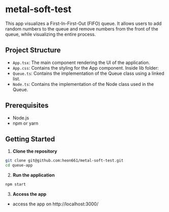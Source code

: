 # metal-soft-test

This app visualizes a First-In-First-Out (FIFO) queue. It allows users to add random numbers to the queue and remove numbers from the front of the queue, while visualizing the entire process.

## Project Structure

-   `App.tsx`: The main component rendering the UI of the application.
-   `App.css`: Contains the styling for the App component.
    Inside lib folder:
-   `Queue.ts`: Contains the implementation of the Queue class using a linked list.
-   `Node.ts`: Contains the implementation of the Node class used in the Queue.

## Prerequisites

-   Node.js
-   npm or yarn

## Getting Started

1. **Clone the repository**

```sh
git clone git@github.com:heon661/metal-soft-test.git
cd queue-app

```

2. **Run the application**
```sh
npm start
``` 

3. **Access the app**
- access the app on http://localhost:3000/
